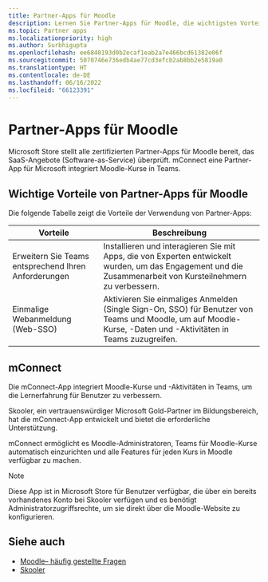 ```yaml
---
title: Partner-Apps für Moodle
description: Lernen Sie Partner-Apps für Moodle, die wichtigsten Vorteile von Partner-Apps für Moodle, SaaS-Angebote und mConnect kennen. Aktivieren Sie Single Sign-On SSO für Benutzer von Teams.
ms.topic: Partner apps
ms.localizationpriority: high
ms.author: Surbhigupta
ms.openlocfilehash: ee6840193d0b2ecaf1eab2a7e466bcd61382e06f
ms.sourcegitcommit: 5070746e736edb4ae77cd3efcb2ab8bb2e5819a0
ms.translationtype: HT
ms.contentlocale: de-DE
ms.lasthandoff: 06/16/2022
ms.locfileid: "66123391"
---
```

# <a name="partner-apps-for-moodle"></a>Partner-Apps für Moodle

Microsoft Store stellt alle zertifizierten Partner-Apps für Moodle bereit, das SaaS-Angebote (Software-as-Service) überprüft. mConnect eine Partner-App für Microsoft integriert Moodle-Kurse in Teams.

## <a name="key-benefits-of-partner-apps-for-moodle"></a>Wichtige Vorteile von Partner-Apps für Moodle

Die folgende Tabelle zeigt die Vorteile der Verwendung von Partner-Apps:

|Vorteile| Beschreibung|
|----------|------------|
|Erweitern Sie Teams entsprechend Ihren Anforderungen| Installieren und interagieren Sie mit Apps, die von Experten entwickelt wurden, um das Engagement und die Zusammenarbeit von Kursteilnehmern zu verbessern.|
|Einmalige Webanmeldung (Web-SSO)| Aktivieren Sie einmaliges Anmelden (Single Sign-On, SSO) für Benutzer von Teams und Moodle, um auf Moodle-Kurse, -Daten und -Aktivitäten in Teams zuzugreifen.|

## <a name="mconnect"></a>mConnect

Die mConnect-App integriert Moodle-Kurse und -Aktivitäten in Teams, um die Lernerfahrung für Benutzer zu verbessern.

Skooler, ein vertrauenswürdiger Microsoft Gold-Partner im Bildungsbereich, hat die mConnect-App entwickelt und bietet die erforderliche Unterstützung.

mConnect ermöglicht es Moodle-Administratoren, Teams für Moodle-Kurse automatisch einzurichten und alle Features für jeden Kurs in Moodle verfügbar zu machen.

>[!NOTE]
>Diese App ist in Microsoft Store für Benutzer verfügbar, die über ein bereits vorhandenes Konto bei Skooler verfügen und es benötigt Administratorzugriffsrechte, um sie direkt über die Moodle-Website zu konfigurieren.
  
<!-- Watch the following video to understand how to get started with mConnect and Teams: -->

<!-- > [!VIDEO unavailable] -->

## <a name="see-also"></a>Siehe auch

* [Moodle– häufig gestellte Fragen](faqs.md)
* [Skooler](https://skooler.com/mconnect/how-to/)
